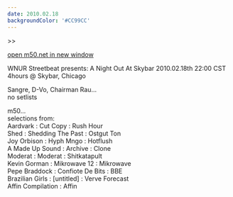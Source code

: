 ```yaml
---
date: 2010.02.18
backgroundColor: '#CC99CC'
---
```


\>>

[open m50.net in new window  
](http://m50.net/)  

WNUR Streetbeat presents: A Night Out At Skybar 2010.02.18th 22:00 CST 4hours @ Skybar, Chicago  


Sangre, D-Vo, Chairman Rau...  
no setlists  

m50...  
selections from:  
Aardvark : Cut Copy : Rush Hour  
Shed : Shedding The Past : Ostgut Ton  
Joy Orbison : Hyph Mngo : Hotflush  
A Made Up Sound : Archive : Clone  
Moderat : Moderat : Shitkatapult  
Kevin Gorman : Mikrowave 12 : Mikrowave  
Pepe Braddock : Confiote De Bits : BBE  
Brazilian Girls : \[untitled\] : Verve Forecast  
Affin Compilation : Affin